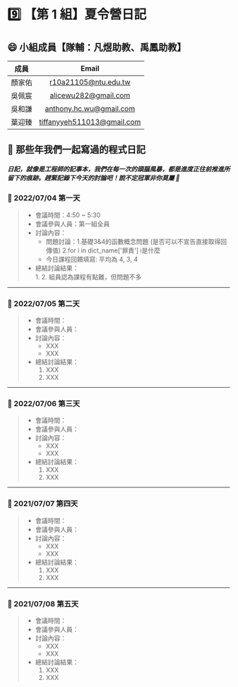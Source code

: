 # :nine: 【第 1 組】夏令營日記

## :smile: 小組成員【隊輔：凡煜助教、禹鳳助教】
|  成員  |          Email           |
| :----: | :----------------------: |
| 顏家佑 | r10a21105@ntu.edu.tw |
| 吳佩宸 | alicewu282@gmail.com |
| 吳和謙 | anthony.hc.wu@gmail.com |
| 葉迎臻 | tiffanyyeh511013@gmail.com |

## :memo: 那些年我們一起寫過的程式日記
##### 日記，就像是工程師的記事本，我們在每一次的頭腦風暴，都是進度正往前推進所留下的痕跡。趕緊記錄下今天的討論吧！說不定冠軍非你莫屬 🎊
### :round_pushpin: 2022/07/04 第一天
> * 會議時間：4:50 ~ 5:30
> * 會議參與人員：第一組全員
> * 討論內容：  
>    * 問題討論：1.基礎3&4的函數概念問題 (是否可以不宣告直接取得回傳值) 2.for i in dict_name['罪責'] i是什麼
>    * 今日課程回饋填寫: 平均為 4, 3, 4
> * 總結討論結果：  
>    1. 
>    2. 組員認為課程有點難，但問題不多
---
### :round_pushpin: 2022/07/05 第二天
> * 會議時間：
> * 會議參與人員：
> * 討論內容：  
>    * XXX
>    * XXX
> * 總結討論結果：  
>    1. XXX
>    2. XXX
---
### :round_pushpin: 2022/07/06 第三天
> * 會議時間：
> * 會議參與人員：
> * 討論內容：  
>    * XXX
>    * XXX
> * 總結討論結果：  
>    1. XXX
>    2. XXX
---
### :round_pushpin: 2021/07/07 第四天
> * 會議時間：
> * 會議參與人員：
> * 討論內容：  
>    * XXX
>    * XXX
> * 總結討論結果：  
>    1. XXX
>    2. XXX
---
### :round_pushpin: 2021/07/08 第五天
> * 會議時間：
> * 會議參與人員：
> * 討論內容：  
>    * XXX
>    * XXX
> * 總結討論結果：  
>    1. XXX
>    2. XXX
